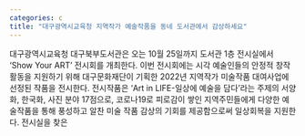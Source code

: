 ```yaml
---
categories: c
title: "대구광역시교육청 지역작가 예술작품을 동네 도서관에서 감상하세요"
---
```

대구광역시교육청 대구북부도서관은 오는 10월 25일까지 도서관 1층 전시실에서 ‘Show Your ART’ 전시회를 개최한다. 이번 전시회에는 시각 예술인들의 안정적 창작활동을 지원하기 위해 대구문화재단이 기획한 2022년 지역작가 미술작품 대여사업에 선정된 작품을 전시한다. 전시작품은 ‘Art in LIFE-일상에 예술을 담다’라는 주제의 서양화, 한국화, 사진 분야 17점으로, 코로나19로 피로감이 쌓인 지역주민들에게 다양한 예술작품을 통해 풍성하고 알찬 미술 작품 감상의 기회를 제공함으로써 일상회복을 지원한다. 전시실을 찾은